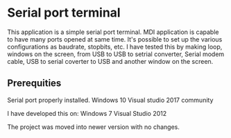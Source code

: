 Serial port terminal
====================

This application is a simple serial port terminal. MDI application
is capable to have many ports opened at same time. It's possible to
set up the various configurations as baudrate, stopbits, etc.
I have tested this by making loop, windows on the screen, from USB to
USB to setrial converter, Serial modem cable, USB to serial
coverter to USB and another window on the screen.


Prerequities
------------

Serial port properly installed.
Windows 10
Visual studio 2017 community

I have developed this on:
Windows 7
Visual Studio 2012

The project was moved into newer version with no changes.
